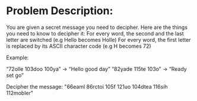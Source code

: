 # Problem Description:

You are given a secret message you need to decipher. Here are the things you need to know to decipher it:
For every word, the second and the last letter are switched (e.g Hello becomes Holle)
For every word, the first letter is replaced by its ASCII character code (e.g H becomes 72)

Example:

“72olle 103doo 100ya” → “Hello good day”
“82yade 115te 103o” → “Ready set go”

Decipher the message: "66eaml 86rctoi 105f 121uo 104dtea 116sih 112mobler"
